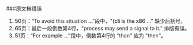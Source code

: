 ###原文档错误

1. 50页：“To avoid this situation ...”段中，"(cli is the x86 ..." 缺少后括号。
2. 65页：最后一段倒数第4行，“process may send a signal to it.” 排版有误。
3. 51页：“For example ...”段中，倒数第4行的 "than" 应为 "then"。